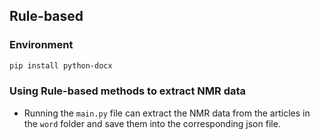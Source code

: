 ## Rule-based

### Environment

```bash
pip install python-docx
```
### Using Rule-based methods to extract NMR data
- Running the ```main.py``` file can extract the NMR data from the articles in the ```word``` folder and save them into the corresponding json file.
